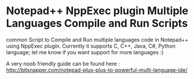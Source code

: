 # Notepad++ NppExec plugin Multiple Languages Compile and Run Scripts
common Script to Compile and Run multiple languages code in Notepad++ using NppExec plugin.
Currently it supports C, C++, Java, C#, Python language; let me know if you want support for more languages :)

A very noob friendly guide can be found here : http://bitsnapper.com/notepad-plus-plus-to-powerful-multi-language-ide/
